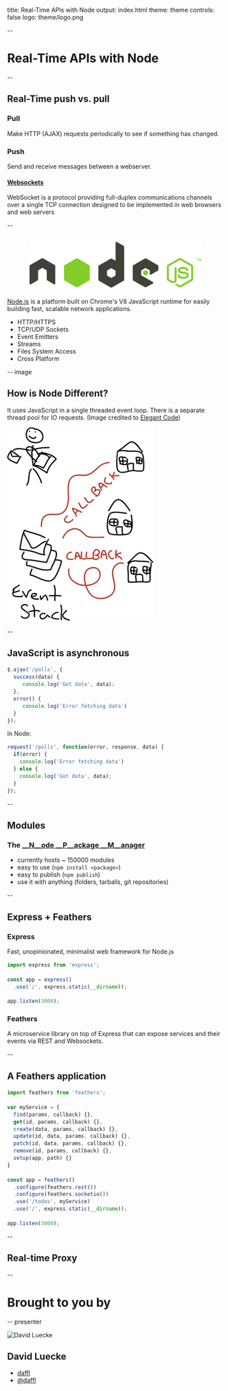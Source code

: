 title: Real-Time APIs with Node
output: index.html
theme: theme
controls: false
logo: theme/logo.png

--

# Real-Time APIs with Node

--

## Real-Time push vs. pull

### Pull

Make HTTP (AJAX) requests periodically to see if something has changed.

### Push

Send and receive messages between a webserver.

#### __[Websockets](http://en.wikipedia.org/wiki/WebSocket)__

WebSocket is a protocol providing full-duplex communications channels over a single TCP connection designed to be implemented in web browsers and web servers

--
<h2 style="text-align: center;"><img src="img/nodejs.png" style="width: 400px;" alt="NodeJS logo"></h2>

[Node.js](http://nodejs.org/) is a platform built on Chrome's V8 JavaScript runtime for easily building fast, scalable network applications.

* HTTP/HTTPS
* TCP/UDP Sockets
* Event Emitters
* Streams
* Files System Access
* Cross Platform

-- image

## How is Node Different?

It uses JavaScript in a single threaded event loop. There is a separate thread pool for IO requests. (Image credited to [Elegant Code](http://elegantcode.com/2011/07/05/taking-baby-steps-with-node-js-dont-block-the-event-loop/))

![Event Loop](img/event-loop.png)

--

## JavaScript is asynchronous

```javascript
$.ajax('/polls', {
  success(data) {
     console.log('Got data', data);
  },
  error() {
     console.log('Error fetching data')
  }
});
```

In Node:

```javascript
request('/polls', function(error, response, data) {
  if(error) {
    console.log('Error fetching data')
  } else {
    console.log('Got data', data);
  }
});
```

--

## Modules

### The [__N__ode __P__ackage __M__anager](https://npmjs.org)

- currently hosts ~ 150000 modules
- easy to use (`npm install <package>`)
- easy to publish (`npm publish`)
- use it with anything (folders, tarballs, git repositories)

--

## Express + Feathers

### Express

Fast, unopinionated, minimalist web framework for Node.js

```javascript
import express from 'express';

const app = express()
  .use('/', express.static(__dirname));

app.listen(3000);
```

### Feathers

A microservice library on top of Express that can expose services
and their events via REST and Websockets.

--

## A Feathers application

```javascript
import feathers from 'feathers';

var myService = {
  find(params, callback) {},
  get(id, params, callback) {},
  create(data, params, callback) {},
  update(id, data, params, callback) {},
  patch(id, data, params, callback) {},
  remove(id, params, callback) {},
  setup(app, path) {}
}

const app = feathers()
  .configure(feathers.rest())
  .configure(feathers.socketio())
  .use('/todos', myService)
  .use('/', express.static(__dirname));

app.listen(3000);
```

--

## Real-time Proxy

--

# Brought to you by

-- presenter

![David Luecke](http://gravatar.com/avatar/a14850281f19396480bdba4aab2d52ef?s=200)

## David Luecke

* [<i class="fa fa-github"></i> daffl](https://github.com/daffl)
* [<i class="fa fa-twitter"></i> @daffl](http://twitter.com/daffl)
